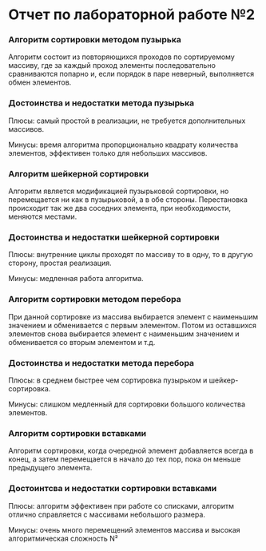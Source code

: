 # Отчет по лабораторной работе №2


### Алгоритм сортировки методом пузырька
Алгоритм состоит из повторяющихся проходов по сортируемому массиву, где за каждый проход элементы последовательно сравниваются попарно и, если порядок в паре неверный, выполняется обмен элементов.
### Достоинства и недостатки метода пузырька
Плюсы: самый простой в реализации, не требуется дополнительных массивов.

Минусы: время алгоритма пропорционально квадрату количества элементов, эффективен только для небольших массивов.

### Алгоритм шейкерной сортировки
Алгоритм является модификацией пузырьковой сортировки, но  перемещается ни как в пузырьковой, а в обе стороны. Перестановка происходит так же два соседних элемента, при необходимости, меняются местами. 
### Достоинства и недостатки шейкерной сортировки

Плюсы: внутренние циклы проходят по массиву то в одну, то в другую сторону, простая реализация.

Минусы: медленная работа алгоритма.
### Алгоритм сортировки методом перебора
При данной сортировке из массива выбирается элемент с наименьшим значением и обменивается с первым элементом. Потом из оставшихся  элементов снова выбирается элемент с наименьшим значением и обменивается со вторым элементом и т.д. 
### Достоинства и недостатки метода перебора
Плюсы: в среднем быстрее чем сортировка пузырьком и шейкер-сортировка.

Минусы: слишком медленный для сортировки большого количества элементов.
### Алгоритм сортировки вставками
Алгоритм сортировки, когда очередной элемент добавляется всегда в конец, а затем перемещается в начало до тех пор, пока он меньше предыдущего элемента.
### Достоинтсва и недостатки сортировки вставками
Плюсы: алгоритм эффективен при работе со списками, алгоритм отлично справляется с массивами небольшого размера.

Минусы: очень много перемещений элементов массива и высокая алгоритмическая сложность N²
